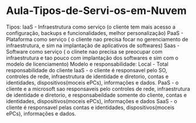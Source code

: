 # Aula-Tipos-de-Servi-os-em-Nuvem
Tipos:
IaaS - Infraestrutura como serviço (o cliente tem mais acesso a configuração, backups e funcionalidades, melhor personalização)
PaaS - Plataforma como serviço ( o cliente nao precisa focar no gerenciamento de infraestrutura, e sim na implantação de aplicativos de softwares)
Saas - Software como serviço ( o clinete nao precisa se preocupar com infraestrutura e tao pouco com implantação dos softwares e sim com o modelo de licenciamento)
Modelo e responsabilidade:
Local - Total responsabilidade do cliente 
IaaS - o cliente é responsavel pelo SO, controles de rede, infraestrutura de identidade e diretorio, contas e identidades, dispositivos(moceis ePCs), informações e dados.
PaaS - o cliente e a microsoft sao responsaveis pelo controles de rede, infraestrutura de identidade e diretorio, e responsabeildade somente do cliente, contas e identidades, dispositivos(moceis ePCs), informações e dados 
SaaS - o cliente é responsavel pelas contas e identidades, dispositivos(moceis ePCs), informações e dados.
